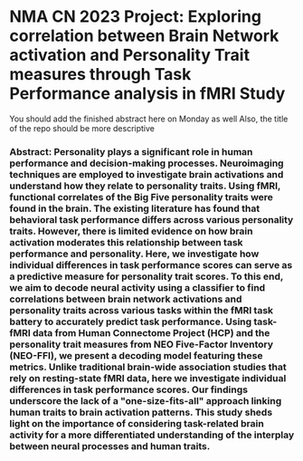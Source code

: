 # NMA CN 2023 Project: Exploring correlation between Brain Network activation and Personality Trait measures through Task Performance analysis in fMRI Study

You should add the finished abstract here on Monday as well
Also, the title of the repo should be more descriptive

### Abstract: Personality plays a significant role in human performance and decision-making processes. Neuroimaging techniques are employed to investigate brain activations and understand how they relate to personality traits. Using fMRI, functional correlates of the Big Five personality traits were found in the brain. The existing literature has found that behavioral task performance differs across various personality traits. However, there is limited evidence on how brain activation moderates this relationship between task performance and personality. Here, we investigate how individual differences in task performance scores can serve as a predictive measure for personality trait scores. To this end, we aim to decode neural activity using a classifier to find correlations between brain network activations and personality traits across various tasks within the fMRI task battery to accurately predict task performance. Using task-fMRI data from Human Connectome Project (HCP) and the personality trait measures from NEO Five-Factor Inventory (NEO-FFI), we present a decoding model featuring these metrics. Unlike traditional brain-wide association studies that rely on resting-state fMRI data, here we investigate individual differences in task performance scores. Our findings underscore the lack of a "one-size-fits-all" approach linking human traits to brain activation patterns. This study sheds light on the importance of considering task-related brain activity for a more differentiated understanding of the interplay between neural processes and human traits.	
